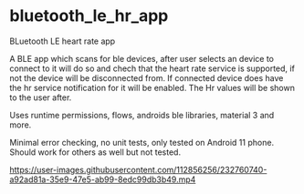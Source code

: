 # bluetooth_le_hr_app
BLuetooth LE heart rate app

A BLE app which scans for ble devices, after user selects an device to connect to it will do so and chech that the heart rate service is supported,
if not the device will be disconnected from. If connected device does have the hr service notification for it will be enabled. The Hr values will be shown to the user after.

Uses runtime permissions, flows, androids ble libraries, material 3 and more.

Minimal error checking, no unit tests, only tested on Android 11 phone. Should work for others as well but not tested.


https://user-images.githubusercontent.com/112856256/232760740-a92ad81a-35e9-47e5-ab99-8edc99db3b49.mp4

